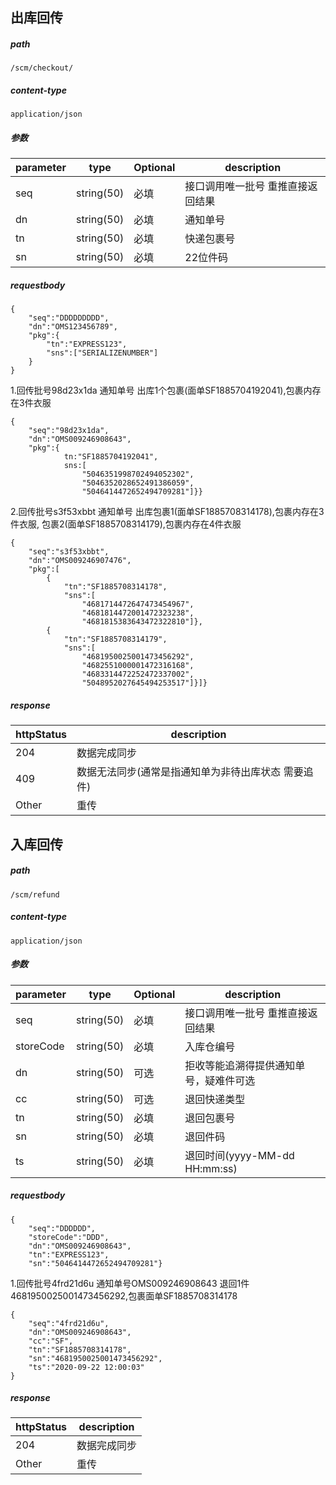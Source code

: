 ## 出库回传
##### path
`/scm/checkout/`
##### content-type
`application/json`
##### 参数
parameter | type | Optional | description
----------|------|---------|------------
seq | string(50) | 必填 | 接口调用唯一批号 重推直接返回结果
dn | string(50) | 必填 | 通知单号 
tn | string(50) | 必填 | 快递包裹号
sn | string(50) | 必填 | 22位件码
##### requestbody
```
{
    "seq":"DDDDDDDDD",
    "dn":"OMS123456789",
    "pkg":{
        "tn":"EXPRESS123",
        "sns":["SERIALIZENUMBER"]
    }
}
```

1.回传批号98d23x1da 通知单号 出库1个包裹(面单SF1885704192041),包裹内存在3件衣服
```
{
    "seq":"98d23x1da",
    "dn":"OMS009246908643",
    "pkg":{
            tn:"SF1885704192041",
            sns:[
                "5046351998702494052302",
                "5046352028652491386059",
                "5046414472652494709281"]}}
```
2.回传批号s3f53xbbt 通知单号 出库包裹1(面单SF1885708314178),包裹内存在3件衣服,
包裹2(面单SF1885708314179),包裹内存在4件衣服
```
{
    "seq":"s3f53xbbt",
    "dn":"OMS009246907476",
    "pkg":[
        {
            "tn":"SF1885708314178",
            "sns":[
                "4681714472647473454967",
                "4681814472001472323238",
                "4681815383643472322810"]},
        {
            "tn":"SF1885708314179",
            "sns":[
                "4681950025001473456292",
                "4682551000001472316168",
                "4683314472252472337002",
                "5048952027645494253517"]}]}
```
##### response

httpStatus | description
----------|------
204 | 数据完成同步
409 | 数据无法同步(通常是指通知单为非待出库状态 需要追件)
Other | 重传

## 入库回传
##### path
`/scm/refund`
##### content-type
`application/json`
##### 参数
parameter | type | Optional | description
----------|------|---------|------------
seq | string(50) | 必填 | 接口调用唯一批号 重推直接返回结果
storeCode | string(50) | 必填 | 入库仓编号
dn | string(50) | 可选 | 拒收等能追溯得提供通知单号，疑难件可选 
cc | string(50) | 可选 | 退回快递类型
tn | string(50) | 必填 | 退回包裹号
sn | string(50) | 必填 | 退回件码
ts | string(50) | 必填 | 退回时间(yyyy-MM-dd HH:mm:ss)
##### requestbody
```
{
    "seq":"DDDDDD",
    "storeCode":"DDD",
    "dn":"OMS009246908643",
    "tn":"EXPRESS123",
    "sn":"5046414472652494709281"}
```
1.回传批号4frd21d6u 通知单号OMS009246908643 退回1件4681950025001473456292,包裹面单SF1885708314178
```
{
    "seq":"4frd21d6u",
    "dn":"OMS009246908643",
    "cc":"SF",
    "tn":"SF1885708314178",
    "sn":"4681950025001473456292",
    "ts":"2020-09-22 12:00:03"
}
```
##### response
httpStatus | description
----------|------
204 | 数据完成同步
Other | 重传
